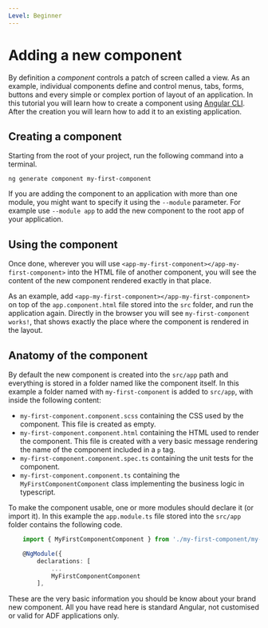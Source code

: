 ```yaml
---
Level: Beginner
---
```


# Adding a new component

By definition a *component* controls a patch of screen called a view. As an example, individual components define and control menus, tabs, forms, buttons and every simple or complex portion of layout of an application. In this tutorial you will learn how to create a component using [Angular CLI](https://cli.angular.io/). After the creation you will learn how to add it to an existing application.

## Creating a component

Starting from the root of your project, run the following command into a terminal.

    ng generate component my-first-component

If you are adding the component to an application with more than one module, you might want to specify it using the `--module` parameter. For example use `--module app` to add the new component to the root app of your application.

## Using the component

Once done, wherever you will use `<app-my-first-component></app-my-first-component>` into the HTML file of another component, you will see the content of the new component rendered exactly in that place.

As an example, add `<app-my-first-component></app-my-first-component>` on top of the `app.component.html` file stored into the `src` folder, and run the application again. Directly in the browser you will see `my-first-component works!`, that shows exactly the place where the component is rendered in the layout.

## Anatomy of the component

By default the new component is created into the `src/app` path and everything is stored in a folder named like the component itself. In this example a folder named with `my-first-component` is added to `src/app`, with inside the following content:

 - `my-first-component.component.scss` containing the CSS used by the component. This file is created as empty.
 - `my-first-component.component.html` containing the HTML used to render the component. This file is created with a very basic message rendering the name of the component included in a `p` tag.
 - `my-first-component.component.spec.ts` containing the unit tests for the component.
 - `my-first-component.component.ts` containing the `MyFirstComponentComponent` class implementing the business logic in typescript.

To make the component usable, one or more modules should declare it (or import it). In this example the `app.module.ts` file stored into the `src/app` folder contains the following code.

```ts
    import { MyFirstComponentComponent } from './my-first-component/my-first-component.component';

    @NgModule({
        declarations: [
            ...
            MyFirstComponentComponent
        ],
```

These are the very basic information you should be know about your brand new component. All you have read here is standard Angular, not customised or valid for ADF applications only.

